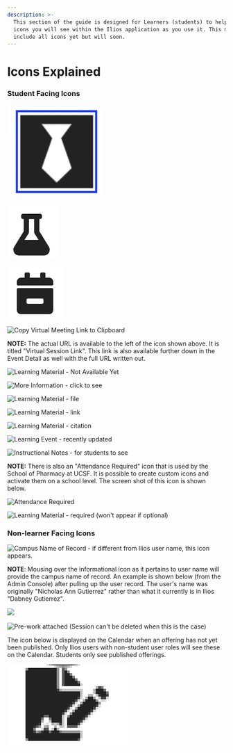 ```yaml
---
description: >-
  This section of the guide is designed for Learners (students) to help explain
  icons you will see within the Ilios application as you use it. This may not
  include all icons yet but will soon.
---
```


# Icons Explained

### Student Facing Icons

![Special Attire Required](../images/spec_attire_req.png)

![Special Equipment Required](../.gitbook/assets/icon2.png)

![Supplemental Curriculum](../.gitbook/assets/icon3.png)

![Copy Virtual Meeting Link to Clipboard](../.gitbook/assets/copy\_to\_clipboard.png)

**NOTE:** The actual URL is available to the left of the icon shown above. It is titled "Virtual Session Link". This link is also available further down in the Event Detail as well with the full URL written out.

![Learning Material - Not Available Yet](../.gitbook/assets/not\_avail\_yet.png)

![More Information - click to see](../.gitbook/assets/more\_info.png)

![Learning Material - file](<../.gitbook/assets/lm\_file (1).png>)

![Learning Material - link](<../.gitbook/assets/lm\_link (1).png>)

![Learning Material - citation](<../.gitbook/assets/lm\_citation (1).png>)

![Learning Event - recently updated](../.gitbook/assets/recently\_updated.png)

![Instructional Notes - for students to see](../.gitbook/assets/inst\_notes.png)

**NOTE:** There is also an "Attendance Required" icon that is used by the School of Pharmacy at UCSF. It is possible to create custom icons and activate them on a school level. The screen shot of this icon is shown below.

![Attendance Required](../.gitbook/assets/att\_req.png)

![Learning Material - required (won't appear if optional)](../.gitbook/assets/lm\_reqd.png)

### Non-learner Facing Icons

![Campus Name of Record - if different from Ilios user name, this icon appears.](../.gitbook/assets/campus\_name.png)

**NOTE**: Mousing over the informational icon as it pertains to user name will provide the campus name of record. An example is shown below (from the Admin Console) after pulling up the user record. The user's name was originally "Nicholas Ann Gutierrez" rather than what it currently is in Ilios "Dabney Gutierrez".

![](../.gitbook/assets/campus\_name\_2.png)

![Pre-work attached (Session can't be deleted when this is the case)](../.gitbook/assets/pre-work\_icon.png)

The icon below is displayed on the Calendar when an offering has not yet been published. Only Ilios users with non-student user roles will see these on the Calendar. Students only see published offerings.

![Unpublished Offering on Calendar](<../.gitbook/assets/Screen Shot 2022-02-17 at 4.15.55 PM.png>)
